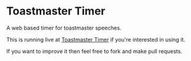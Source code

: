 Toastmaster Timer
=================

A web based timer for toastmaster speeches.

This is running live at [Toastmaster Timer](http://www.toastmastertimer.com) if you're interested in using it.

If you want to improve it then feel free to fork and make pull requests.
